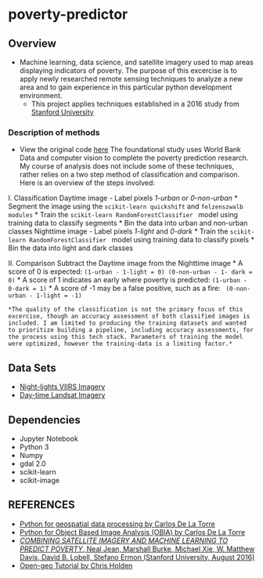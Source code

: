 # poverty-predictor

## Overview 
* Machine learning, data science, and satellite imagery used to map areas displaying indicators of poverty. The purpose of this excercise is to apply newly researched remote sensing techniques to analyze a new area and to gain experience in this particular python development environment. 
    * This project applies techniques established in a 2016 study from [Stanford University](http://sustain.stanford.edu/predicting-poverty/)

### Description of methods 
  * View the original code [here](https://github.com/nealjean/predicting-poverty)
  The foundational study uses World Bank Data and computer vision to complete the poverty prediction research. My course of analysis does not include some of these techniques, rather relies on a two step method of classification and comparison. Here is an overview of the steps involved:
    
  I. Classification 
      Daytime image - Label pixels *1-urban* or *0-non-urban*
         * Segment the image using the ```scikit-learn quickshift``` and ```felzenszwalb modules```
         * Train the  ```scikit-learn RandomForestClassifier ``` model using training data to classify segments
         * Bin the data into urban and non-urban classes 
      Nighttime image - Label pixels *1-light* and *0-dark*
        *  Train the  ```scikit-learn RandomForestClassifier ``` model using training data to classify pixels
         * Bin the data into light and dark classes 

 II. Comparison 
      Subtract the Daytime image from the Nighttime image 
        * A score of 0 is expected:
        ``` (1-urban - 1-light = 0) (0-non-urban - 1- dark = 0) ```
        * A score of 1 indicates an early where poverty is predicted:
        ``` (1-urban - 0-dark = 1) ```
        * A score of -1 may be a false positive, such as a fire: 
        ``` (0-non-urban - 1-light = -1)```

    *The quality of the classification is not the primary focus of this excercise, though an accuracy assessment of both classified images is included. I am limited to producing the training datasets and wanted to prioritize building a pipeline, including accuracy assessments, for the process using this tech stack. Parameters of training the model were optimized, however the training-data is a limiting factor.*

## Data Sets 
   * [Night-lights VIIRS Imagery](https://ngdc.noaa.gov/eog/viirs/download_ut_mos.html)
   * [Day-time Landsat Imagery](https://www.descarteslabs.com/)
 

## Dependencies 
  * Jupyter Notebook
  * Python 3
  * Numpy
  * gdal 2.0
  * scikit-learn
  * scikit-image


## REFERENCES 
* [Python for geospatial data processing by Carlos De La Torre](https://www.machinalis.com/blog/python-for-geospatial-data-processing/)
* [Python for Object Based Image Analysis (OBIA) by Carlos De La Torre](https://www.machinalis.com/blog/obia/) 
* [_COMBINING SATELLITE IMAGERY AND MACHINE LEARNING TO PREDICT POVERTY_, Neal Jean, Marshall Burke, Michael Xie, W. Matthew Davis, David B. Lobell, Stefano Ermon (Stanford University, August 2016)](http://sustain.stanford.edu/predicting-poverty/)
*  [Open-geo Tutorial by Chris Holden](https://github.com/ceholden/open-geo-tutorial)

